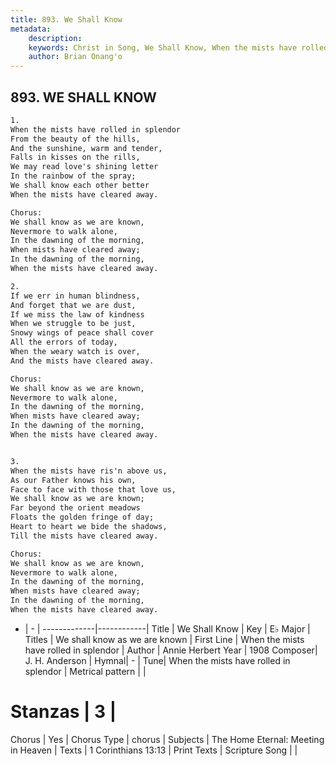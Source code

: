 ```yaml
---
title: 893. We Shall Know
metadata:
    description: 
    keywords: Christ in Song, We Shall Know, When the mists have rolled in splendor, We shall know as we are known
    author: Brian Onang'o
---
```



## 893. WE SHALL KNOW

```txt
1.
When the mists have rolled in splendor
From the beauty of the hills,
And the sunshine, warm and tender,
Falls in kisses on the rills,
We may read love's shining letter
In the rainbow of the spray;
We shall know each other better
When the mists have cleared away.

Chorus:
We shall know as we are known,
Nevermore to walk alone,
In the dawning of the morning,
When mists have cleared away;
In the dawning of the morning,
When the mists have cleared away.

2.
If we err in human blindness,
And forget that we are dust,
If we miss the law of kindness
When we struggle to be just,
Snowy wings of peace shall cover
All the errors of today,
When the weary watch is over,
And the mists have cleared away. 

Chorus:
We shall know as we are known,
Nevermore to walk alone,
In the dawning of the morning,
When mists have cleared away;
In the dawning of the morning,
When the mists have cleared away.


3.
When the mists have ris'n above us,
As our Father knows his own, 
Face to face with those that love us,
We shall know as we are known;
Far beyond the orient meadows 
Floats the golden fringe of day;
Heart to heart we bide the shadows,
Till the mists have cleared away. 

Chorus:
We shall know as we are known,
Nevermore to walk alone,
In the dawning of the morning,
When mists have cleared away;
In the dawning of the morning,
When the mists have cleared away.


```

- |   -  |
-------------|------------|
Title | We Shall Know |
Key | E♭ Major |
Titles | We shall know as we are known |
First Line | When the mists have rolled in splendor |
Author | Annie Herbert
Year | 1908
Composer| J. H. Anderson |
Hymnal|  - |
Tune| When the mists have rolled in splendor |
Metrical pattern | |
# Stanzas | 3 |
Chorus | Yes |
Chorus Type | chorus |
Subjects | The Home Eternal: Meeting in Heaven |
Texts | 1 Corinthians 13:13 |
Print Texts | 
Scripture Song |  |
  
